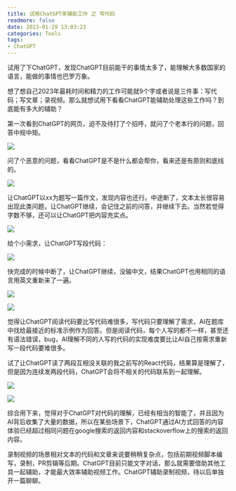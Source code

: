 ```yaml
---
title: 试用ChatGPT来辅助工作 之 写代码
readmore: false
date: 2023-01-29 13:03:23
categories: Tools
tags:
- ChatGPT
---
```


试用了下ChatGPT，发现ChatGPT目前能干的事情太多了，能理解大多数国家的语言，能做的事情也巴罗万象。

想了想自己2023年最耗时间和精力的工作可能就9个字或者说是三件事：写代码；写文章；录视频。那么就想试用下看看ChatGPT能辅助处理这些工作吗？到底能有多大的辅助？

第一次看到ChatGPT的网页，迫不及待打了个招呼，就问了个老本行的问题，回答中规中矩。

![](/images/ChatGPT-1/ChatGPT1.png)

问了个恶意的问题，看看ChatGPT是不是什么都会帮你，看来还是有原则和底线的。

![](/images/ChatGPT-1/ChatGPT2.png)

让ChatGPT以xx为题写一篇作文，发现内容也还行。中途断了，文本太长很容易出现此类问题，让ChatGPT继续，会记住之前的问答，并继续下去。当然若觉得字数不够，还可以让ChatGPT把内容充实点。

![](/images/ChatGPT-1/ChatGPT3.png)

给个小需求，让ChatGPT写段代码：

![](/images/ChatGPT-1/ChatGPT6.png)

快完成的时候中断了，让ChatGPT继续，没输中文，结果ChatGPT也用相同的语言用英文重新来了一遍。

![](/images/ChatGPT-1/ChatGPT7.png)

![](/images/ChatGPT-1/ChatGPT8.png)

觉得让ChatGPT阅读代码要比写代码难很多，写代码只要理解了需求，AI在题库中找给最接近的标准示例作为回答。但是阅读代码，每个人写的都不一样，甚至还有语法错误，bug，AI理解不同的人写的代码的实现难度要比让AI自己按需求重新写一段代码要难很多。

试了让ChatGPT读了两段互相没关联的我之前写的React代码，结果算是理解了，但是因为连续发两段代码，ChatGPT会将不相关的代码联系到一起理解。

![](/images/ChatGPT-1/ChatGPT4.png)

![](/images/ChatGPT-1/ChatGPT5.png)

综合用下来，觉得对于ChatGPT对代码的理解，已经有相当的智能了，并且因为AI背后收集了大量的数据，所以在某些场景下，ChatGPT通过AI方式回答的内容体验已经超过相同问题在google搜索的返回内容和stackoverflow上的搜索的返回内容。

录制视频的场景相对文本的代码和文章来说要稍稍复杂点，包括前期视频脚本编写，录制，PR剪辑等后期。ChatGPT目前只能文字对话，那么就需要借助其他工具一起辅助，才能最大效率辅助视频工作。ChatGPT辅助录制视频，待以后单独开一篇聊聊。